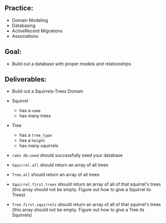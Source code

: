 ## Practice:
- Domain Modeling 
- Databasing 
- ActiveRecord Migrations
- Associations

## Goal: 
- Build out a database with proper models and relationships 

## Deliverables:
- Build out a Squirrels-Trees Domain

- Squirrel
  - has a `name`
  - has many trees

- Tree
  - has a `tree_type`
  - has a `height`
  - has many squirrels 

- `rake db:seed` should successfully seed your database 
- `Squirrel.all` should return an array of all trees 
- `Tree.all` should return an array of all trees
- `Squirrel.first.trees` should return an array of all of that squirrel's trees (this array should not be empty. Figure out how to give a Squirrel its Trees)
- `Tree.first.squirrels` should return an array of all of that squirrel's trees (this array should not be empty. Figure out how to give a Tree its Squirrels)
